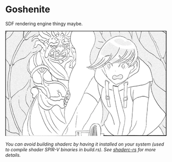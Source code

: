 # Goshenite

SDF rendering engine thingy maybe.

![Goshenite](/assets/Goshenite.webp)

*You can avoid building shaderc by having it installed on your system (used to compile shader SPIR-V binaries in build.rs). See [shaderc-rs](https://github.com/google/shaderc-rs#setup) for more details.*
